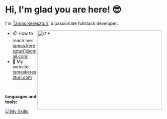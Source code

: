 # Hi, I'm glad you are here! 😎

I'm [Tamas Kereszturi](https://https://www.linkedin.com/in/tamaskereszturi/), a passionate fullstack developer.

  <img align="right" alt="GIF" src="https://github.com/abhisheknaiidu/abhisheknaiidu/blob/master/code.gif?raw=true" width="400" height="256" />
  
- 📫 How to reach me: [tamas.kereszturi1@gmail.com](mailto:tamas.kereszturi1@gmail.com);
- 🔗 My website: [tamaskereszturi.com](https://www.tamaskereszturi.com)
 
 <br>

**languages and tools:**  

[![My Skills](https://skillicons.dev/icons?i=js,html,css,react,bootstrap,sqlite,py,django,flask,git,github,c,arduino,vscode&perline=7)](https://skillicons.dev)

<br>
